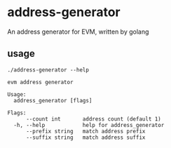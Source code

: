 # address-generator
An address generator for EVM, written by golang

## usage
```
./address-generator --help

evm address generator

Usage:
  address_generator [flags]

Flags:
      --count int       address count (default 1)
  -h, --help            help for address_generator
      --prefix string   match address prefix
      --suffix string   match address suffix
```
